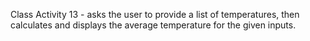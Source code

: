 Class Activity 13 - asks the user to provide a list of temperatures, then calculates and displays the average temperature for the given inputs.
